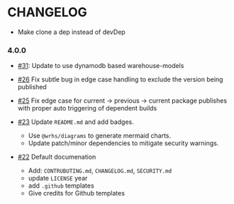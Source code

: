 # CHANGELOG

- Make clone a dep instead of devDep

### 4.0.0
- [#31]: Update to use dynamodb based warehouse-models
- [#26] Fix subtle bug in edge case handling to exclude the version being published
- [#25] Fix edge case for current -> previous -> current package publishes
  with proper auto triggering of dependent builds

- [#23] Update `README.md` and add badges.
  - Use `@wrhs/diagrams` to generate mermaid charts.
  - Update patch/minor dependencies to mitigate security warnings.

- [#22] Default documenation
  - Add: `CONTRUBUTING.md`, `CHANGELOG.md`, `SECURITY.md`
  - update `LICENSE` year
  - add `.github` templates
  - Give credits for Github templates

[#22]: https://github.com/godaddy/feedsme/pull/22
[#23]: https://github.com/godaddy/feedsme/pull/23
[#25]: https://github.com/godaddy/feedsme/pull/25
[#26]: https://github.com/godaddy/feedsme/pull/26
[#31]: https://github.com/godaddy/feedsme/pull/31
